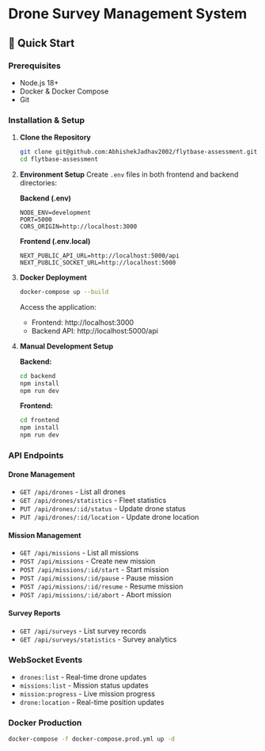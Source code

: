 # Drone Survey Management System

## 🚀 Quick Start

### Prerequisites
- Node.js 18+
- Docker & Docker Compose
- Git

### Installation & Setup

1. **Clone the Repository**
   ```bash
   git clone git@github.com:AbhishekJadhav2002/flytbase-assessment.git
   cd flytbase-assessment
   ```

2. **Environment Setup**
   Create `.env` files in both frontend and backend directories:

   **Backend (.env)**
   ```env
   NODE_ENV=development
   PORT=5000
   CORS_ORIGIN=http://localhost:3000
   ```

   **Frontend (.env.local)**
   ```env
   NEXT_PUBLIC_API_URL=http://localhost:5000/api
   NEXT_PUBLIC_SOCKET_URL=http://localhost:5000
   ```

3. **Docker Deployment**
   ```bash
   docker-compose up --build
   ```

   Access the application:
   - Frontend: http://localhost:3000
   - Backend API: http://localhost:5000/api

4. **Manual Development Setup**

   **Backend:**
   ```bash
   cd backend
   npm install
   npm run dev
   ```

   **Frontend:**
   ```bash
   cd frontend
   npm install
   npm run dev
   ```

### API Endpoints

#### Drone Management
- `GET /api/drones` - List all drones
- `GET /api/drones/statistics` - Fleet statistics
- `PUT /api/drones/:id/status` - Update drone status
- `PUT /api/drones/:id/location` - Update drone location

#### Mission Management
- `GET /api/missions` - List all missions
- `POST /api/missions` - Create new mission
- `POST /api/missions/:id/start` - Start mission
- `POST /api/missions/:id/pause` - Pause mission
- `POST /api/missions/:id/resume` - Resume mission
- `POST /api/missions/:id/abort` - Abort mission

#### Survey Reports
- `GET /api/surveys` - List survey records
- `GET /api/surveys/statistics` - Survey analytics

### WebSocket Events
- `drones:list` - Real-time drone updates
- `missions:list` - Mission status updates
- `mission:progress` - Live mission progress
- `drone:location` - Real-time position updates

### Docker Production
```bash
docker-compose -f docker-compose.prod.yml up -d
```
